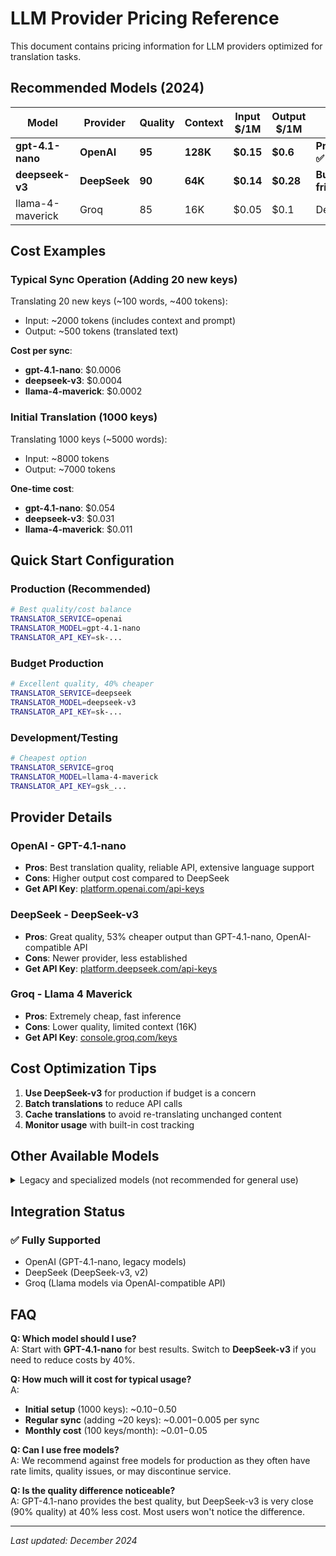# LLM Provider Pricing Reference

This document contains pricing information for LLM providers optimized for translation tasks.

## Recommended Models (2024)

| Model            | Provider     | Quality | Context  | Input $/1M | Output $/1M | Best For            |
| ---------------- | ------------ | ------- | -------- | ---------- | ----------- | ------------------- |
| **gpt-4.1-nano** | **OpenAI**   | **95**  | **128K** | **$0.15**  | **$0.6**    | **Production ✅**   |
| **deepseek-v3**  | **DeepSeek** | **90**  | **64K**  | **$0.14**  | **$0.28**   | **Budget-friendly** |
| llama-4-maverick | Groq         | 85      | 16K      | $0.05      | $0.1        | Development         |

## Cost Examples

### Typical Sync Operation (Adding 20 new keys)
Translating 20 new keys (~100 words, ~400 tokens):
- Input: ~2000 tokens (includes context and prompt)
- Output: ~500 tokens (translated text)

**Cost per sync**:
- **gpt-4.1-nano**: $0.0006
- **deepseek-v3**: $0.0004
- **llama-4-maverick**: $0.0002

### Initial Translation (1000 keys)
Translating 1000 keys (~5000 words):
- Input: ~8000 tokens
- Output: ~7000 tokens

**One-time cost**:
- **gpt-4.1-nano**: $0.054
- **deepseek-v3**: $0.031
- **llama-4-maverick**: $0.011

## Quick Start Configuration

### Production (Recommended)

```bash
# Best quality/cost balance
TRANSLATOR_SERVICE=openai
TRANSLATOR_MODEL=gpt-4.1-nano
TRANSLATOR_API_KEY=sk-...
```

### Budget Production

```bash
# Excellent quality, 40% cheaper
TRANSLATOR_SERVICE=deepseek
TRANSLATOR_MODEL=deepseek-v3
TRANSLATOR_API_KEY=sk-...
```

### Development/Testing

```bash
# Cheapest option
TRANSLATOR_SERVICE=groq
TRANSLATOR_MODEL=llama-4-maverick
TRANSLATOR_API_KEY=gsk_...
```

## Provider Details

### OpenAI - GPT-4.1-nano

- **Pros**: Best translation quality, reliable API, extensive language support
- **Cons**: Higher output cost compared to DeepSeek
- **Get API Key**: [platform.openai.com/api-keys](https://platform.openai.com/api-keys)

### DeepSeek - DeepSeek-v3

- **Pros**: Great quality, 53% cheaper output than GPT-4.1-nano, OpenAI-compatible API
- **Cons**: Newer provider, less established
- **Get API Key**: [platform.deepseek.com/api-keys](https://platform.deepseek.com/api-keys)

### Groq - Llama 4 Maverick

- **Pros**: Extremely cheap, fast inference
- **Cons**: Lower quality, limited context (16K)
- **Get API Key**: [console.groq.com/keys](https://console.groq.com/keys)

## Cost Optimization Tips

1. **Use DeepSeek-v3** for production if budget is a concern
2. **Batch translations** to reduce API calls
3. **Cache translations** to avoid re-translating unchanged content
4. **Monitor usage** with built-in cost tracking

## Other Available Models

<details>
<summary>Legacy and specialized models (not recommended for general use)</summary>

### OpenAI Legacy

- `gpt-4o-mini`: $0.15/$0.6 - Older version, use gpt-4.1-nano instead
- `gpt-3.5-turbo`: $0.50/$1.50 - Lower quality, not cost-effective

### Premium Options (when quality is paramount)

- `gpt-4o`: $5/$15 - Highest quality but 25x more expensive
- `claude-3.5-sonnet`: $3/$15 - Alternative high-quality option

### Other Groq Models

- `llama-3-70b`: $0.59/$0.79 - Higher quality but 10x more expensive
- `mixtral-8x7b`: $0.27/$0.27 - Balanced option

</details>

## Integration Status

### ✅ Fully Supported

- OpenAI (GPT-4.1-nano, legacy models)
- DeepSeek (DeepSeek-v3, v2)
- Groq (Llama models via OpenAI-compatible API)

## FAQ

**Q: Which model should I use?**  
A: Start with **GPT-4.1-nano** for best results. Switch to **DeepSeek-v3** if you need to reduce costs by 40%.

**Q: How much will it cost for typical usage?**  
A: 
- **Initial setup** (1000 keys): ~$0.10-$0.50
- **Regular sync** (adding ~20 keys): ~$0.001-$0.005 per sync
- **Monthly cost** (100 keys/month): ~$0.01-$0.05

**Q: Can I use free models?**  
A: We recommend against free models for production as they often have rate limits, quality issues, or may discontinue service.

**Q: Is the quality difference noticeable?**  
A: GPT-4.1-nano provides the best quality, but DeepSeek-v3 is very close (90% quality) at 40% less cost. Most users won't notice the difference.

---

_Last updated: December 2024_
